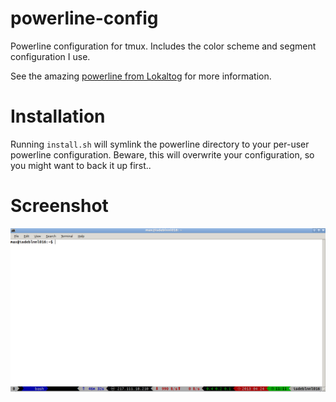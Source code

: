 powerline-config
================

Powerline configuration for tmux. Includes the color scheme and segment configuration I use.
  
See the amazing [powerline from Lokaltog](https://github.com/Lokaltog/powerline) for more information.

# Installation
Running ```install.sh``` will symlink the powerline directory to your per-user powerline configuration.
Beware, this will overwrite your configuration, so you might want to back it up first..

# Screenshot
![Screen shot of powerline in tmux](powerline.png "Current configuration looks like so")
